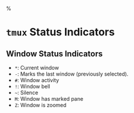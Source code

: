 %

# `tmux` Status Indicators

## Window Status Indicators

- `*`: Current window
- `-`: Marks the last window (previously selected).
- `#`: Window activity
- `!`: Window bell
- `~`: Silence
- `M`: Window has marked pane
- `Z`: Window is zoomed
